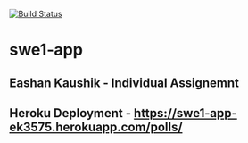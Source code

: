 [![Build Status](https://app.travis-ci.com/EashanKaushik/swe1-app.svg?branch=main)](https://app.travis-ci.com/EashanKaushik/swe1-app)
# swe1-app

## Eashan Kaushik - Individual Assignemnt 

## Heroku Deployment - https://swe1-app-ek3575.herokuapp.com/polls/
